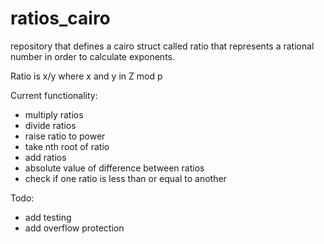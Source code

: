 # ratios_cairo
repository that defines a cairo struct called ratio that represents a rational number in order to calculate exponents.

Ratio is x/y where x and y in Z mod p

Current functionality:

- multiply ratios
- divide ratios
- raise ratio to power
- take nth root of ratio
- add ratios
- absolute value of difference between ratios
- check if one ratio is less than or equal to another

Todo:

- add testing
- add overflow protection
